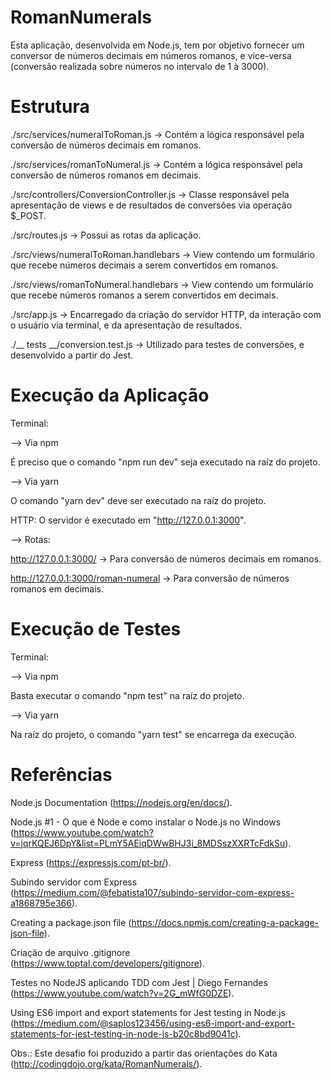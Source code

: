 # RomanNumerals
Esta aplicação, desenvolvida em Node.js, tem por objetivo fornecer um conversor de números decimais em números romanos, e vice-versa (conversão realizada sobre números no intervalo de 1 à 3000).



# Estrutura
./src/services/numeralToRoman.js -> Contém a lógica responsável pela conversão de números decimais em romanos.

./src/services/romanToNumeral.js -> Contém a lógica responsável pela conversão de números romanos em decimais.

./src/controllers/ConversionController.js -> Classe responsável pela apresentação de views e de resultados de conversões via operação $_POST.

./src/routes.js -> Possui as rotas da aplicação.

./src/views/numeralToRoman.handlebars -> View contendo um formulário que recebe números decimais a serem convertidos em romanos.

./src/views/romanToNumeral.handlebars -> View contendo um formulário que recebe números romanos a serem convertidos em decimais.

./src/app.js -> Encarregado da criação do servidor HTTP, da interação com o usuário via terminal, e da apresentação de resultados.

./__ tests __/conversion.test.js -> Utilizado para testes de conversões, e desenvolvido a partir do Jest.



# Execução da Aplicação
Terminal:

--> Via npm

É preciso que o comando "npm run dev" seja executado na raíz do projeto.

--> Via yarn

O comando "yarn dev" deve ser executado na raíz do projeto.


HTTP:
O servidor é executado em "http://127.0.0.1:3000".

--> Rotas:

  http://127.0.0.1:3000/ -> Para conversão de números decimais em romanos.
  
  http://127.0.0.1:3000/roman-numeral -> Para conversão de números romanos em decimais.



# Execução de Testes
Terminal:

--> Via npm

Basta executar o comando "npm test" na raíz do projeto.

--> Via yarn

Na raíz do projeto, o comando "yarn test" se encarrega da execução.



# Referências
Node.js Documentation (https://nodejs.org/en/docs/).

Node.js #1 - O que é Node e como instalar o Node.js no Windows (https://www.youtube.com/watch?v=jqrKQEJ6DpY&list=PLmY5AEiqDWwBHJ3i_8MDSszXXRTcFdkSu).

Express (https://expressjs.com/pt-br/).

Subindo servidor com Express (https://medium.com/@febatista107/subindo-servidor-com-express-a1868795e366).

Creating a package.json file (https://docs.npmjs.com/creating-a-package-json-file).

Criação de arquivo .gitignore (https://www.toptal.com/developers/gitignore).

Testes no NodeJS aplicando TDD com Jest | Diego Fernandes (https://www.youtube.com/watch?v=2G_mWfG0DZE).

Using ES6 import and export statements for Jest testing in Node.js (https://medium.com/@saplos123456/using-es6-import-and-export-statements-for-jest-testing-in-node-js-b20c8bd9041c).


Obs.: Este desafio foi produzido a partir das orientações do Kata (http://codingdojo.org/kata/RomanNumerals/).

